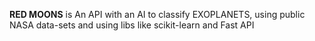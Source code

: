 **RED MOONS**
is An API with an AI to classify EXOPLANETS, using public NASA data-sets and using libs like scikit-learn and Fast API
